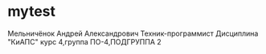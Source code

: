 # mytest
Мельничёнок
Андрей
Александрович
Техник-программист
Дисциплина "КиАПС"
курс 4,группа ПО-4,ПОДГРУППА 2
